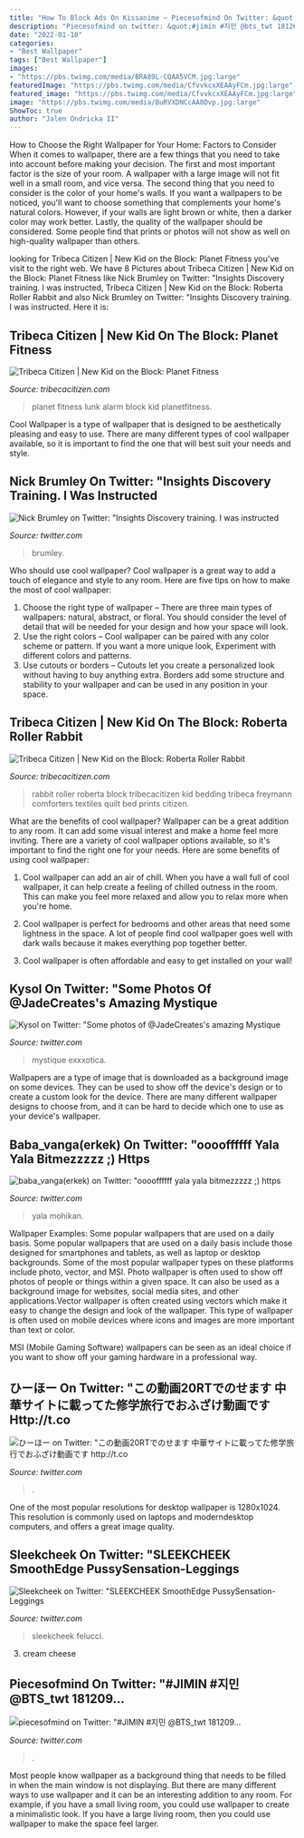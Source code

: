 ```yaml
---
title: "How To Block Ads On Kissanime ~ Piecesofmind On Twitter: &quot;#jimin #지민 @bts_twt 181209…"
description: "Piecesofmind on twitter: &quot;#jimin #지민 @bts_twt 181209…"
date: "2022-01-10"
categories:
- "Best Wallpaper"
tags: ["Best Wallpaper"]
images:
- "https://pbs.twimg.com/media/BRA89L-CQAA5VCM.jpg:large"
featuredImage: "https://pbs.twimg.com/media/CfvvkcxXEAAyFCm.jpg:large"
featured_image: "https://pbs.twimg.com/media/CfvvkcxXEAAyFCm.jpg:large"
image: "https://pbs.twimg.com/media/BuRVXDNCcAA8Dvp.jpg:large"
ShowToc: true
author: "Jalen Ondricka II"
---
```



How to Choose the Right Wallpaper for Your Home: Factors to Consider
When it comes to wallpaper, there are a few things that you need to take into account before making your decision. The first and most important factor is the size of your room. A wallpaper with a large image will not fit well in a small room, and vice versa. 
The second thing that you need to consider is the color of your home's walls. If you want a wallpapers to be noticed, you'll want to choose something that complements your home's natural colors. However, if your walls are light brown or white, then a darker color may work better. 
Lastly, the quality of the wallpaper should be considered. Some people find that prints or photos will not show as well on high-quality wallpaper than others.

	

		
looking for Tribeca Citizen | New Kid on the Block: Planet Fitness you've visit to the right web. We have 8 Pictures about Tribeca Citizen | New Kid on the Block: Planet Fitness like Nick Brumley on Twitter: &quot;Insights Discovery training. I was instructed, Tribeca Citizen | New Kid on the Block: Roberta Roller Rabbit and also Nick Brumley on Twitter: &quot;Insights Discovery training. I was instructed. Here it is:
		
    
## Tribeca Citizen | New Kid On The Block: Planet Fitness

<img loading=lazy src="http://tribecacitizen.com/wp-content/uploads/2015/02/Planet-Fitness-lunk-alarm.jpg" onerror="this.onerror=null;this.src='https://tse3.mm.bing.net/th?id=OIP.bJcmRRnNXbCxuTFG13XyVwHaLH&amp;pid=15.1';" alt="Tribeca Citizen | New Kid on the Block: Planet Fitness">

_Source: tribecacitizen.com_

>planet fitness lunk alarm block kid planetfitness. 

	

Cool Wallpaper is a type of wallpaper that is designed to be aesthetically pleasing and easy to use. There are many different types of cool wallpaper available, so it is important to find the one that will best suit your needs and style.

    
## Nick Brumley On Twitter: &quot;Insights Discovery Training. I Was Instructed

<img loading=lazy src="https://pbs.twimg.com/media/BRA89L-CQAA5VCM.jpg:large" onerror="this.onerror=null;this.src='https://tse2.mm.bing.net/th?id=OIP.D_9JP7paCmQx0HSO9g6leAHaJ4&amp;pid=15.1';" alt="Nick Brumley on Twitter: &quot;Insights Discovery training. I was instructed">

_Source: twitter.com_

>brumley. 

	

Who should use cool wallpaper?
Cool wallpaper is a great way to add a touch of elegance and style to any room. Here are five tips on how to make the most of cool wallpaper: 
1) Choose the right type of wallpaper – There are three main types of wallpapers: natural, abstract, or floral. You should consider the level of detail that will be needed for your design and how your space will look. 
2) Use the right colors – Cool wallpaper can be paired with any color scheme or pattern. If you want a more unique look, Experiment with different colors and patterns. 
3) Use cutouts or borders – Cutouts let you create a personalized look without having to buy anything extra. Borders add some structure and stability to your wallpaper and can be used in any position in your space.

    
## Tribeca Citizen | New Kid On The Block: Roberta Roller Rabbit

<img loading=lazy src="http://tribecacitizen.com/wp-content/uploads/2012/10/roberta-roller-rabbit-comforters.jpg" onerror="this.onerror=null;this.src='https://tse3.mm.bing.net/th?id=OIP.rytuVku-tnOBQPHh90oqswHaLG&amp;pid=15.1';" alt="Tribeca Citizen | New Kid on the Block: Roberta Roller Rabbit">

_Source: tribecacitizen.com_

>rabbit roller roberta block tribecacitizen kid bedding tribeca freymann comforters textiles quilt bed prints citizen. 

	

What are the benefits of cool wallpaper?
Wallpaper can be a great addition to any room. It can add some visual interest and make a home feel more inviting. There are a variety of cool wallpaper options available, so it's important to find the right one for your needs. Here are some benefits of using cool wallpaper: 
1. Cool wallpaper can add an air of chill. When you have a wall full of cool wallpaper, it can help create a feeling of chilled outness in the room. This can make you feel more relaxed and allow you to relax more when you're home. 

2. Cool wallpaper is perfect for bedrooms and other areas that need some lightness in the space. A lot of people find cool wallpaper goes well with dark walls because it makes everything pop together better. 

3. Cool wallpaper is often affordable and easy to get installed on your wall!

    
## Kysol On Twitter: &quot;Some Photos Of @JadeCreates&#039;s Amazing Mystique

<img loading=lazy src="https://pbs.twimg.com/media/CnI47dcXEAAKBjs.jpg:large" onerror="this.onerror=null;this.src='https://tse3.mm.bing.net/th?id=OIP.oTLZP4ZGczlnI3yXCfH02AHaLH&amp;pid=15.1';" alt="Kysol on Twitter: &quot;Some photos of @JadeCreates&#039;s amazing Mystique">

_Source: twitter.com_

>mystique exxxotica. 

	

Wallpapers are a type of image that is downloaded as a background image on some devices. They can be used to show off the device's design or to create a custom look for the device. There are many different wallpaper designs to choose from, and it can be hard to decide which one to use as your device's wallpaper.

    
## Baba_vanga(erkek) On Twitter: &quot;ooooffffff Yala Yala Bitmezzzzz ;) Https

<img loading=lazy src="https://pbs.twimg.com/media/CfvvkcxXEAAyFCm.jpg:large" onerror="this.onerror=null;this.src='https://tse1.mm.bing.net/th?id=OIP.9irHfdq3ujn1qiflgFq5RQHaNK&amp;pid=15.1';" alt="baba_vanga(erkek) on Twitter: &quot;ooooffffff yala yala bitmezzzzz ;) https">

_Source: twitter.com_

>yala mohikan. 

	

Wallpaper Examples: Some popular wallpapers that are used on a daily basis.
Some popular wallpapers that are used on a daily basis include those designed for smartphones and tablets, as well as laptop or desktop backgrounds. Some of the most popular wallpaper types on these platforms include photo, vector, and MSI. 
Photo wallpaper is often used to show off photos of people or things within a given space. It can also be used as a background image for websites, social media sites, and other applications.Vector wallpaper is often created using vectors which make it easy to change the design and look of the wallpaper. This type of wallpaper is often used on mobile devices where icons and images are more important than text or color. 

MSI (Mobile Gaming Software) wallpapers can be seen as an ideal choice if you want to show off your gaming hardware in a professional way.

    
## ひーほー On Twitter: &quot;この動画20RTでのせます 中華サイトに載ってた修学旅行でおふざけ動画です Http://t.co

<img loading=lazy src="https://pbs.twimg.com/media/BuRVXDNCcAA8Dvp.jpg:large" onerror="this.onerror=null;this.src='https://tse4.mm.bing.net/th?id=OIP.hMs42tZLiznREQ31aNhNdQHaNK&amp;pid=15.1';" alt="ひーほー on Twitter: &quot;この動画20RTでのせます 中華サイトに載ってた修学旅行でおふざけ動画です http://t.co">

_Source: twitter.com_

>. 

	

One of the most popular resolutions for desktop wallpaper is 1280x1024. This resolution is commonly used on laptops and moderndesktop computers, and offers a great image quality.

    
## Sleekcheek On Twitter: &quot;SLEEKCHEEK SmoothEdge PussySensation-Leggings

<img loading=lazy src="https://pbs.twimg.com/media/DiTV-XMXcAAF3Nx.jpg:large" onerror="this.onerror=null;this.src='https://tse4.mm.bing.net/th?id=OIP.3W8wZDeY2TfdDhWSswja2QHaLG&amp;pid=15.1';" alt="Sleekcheek on Twitter: &quot;SLEEKCHEEK SmoothEdge PussySensation-Leggings">

_Source: twitter.com_

>sleekcheek felucci. 

	

3. cream cheese 

    
## Piecesofmind On Twitter: &quot;#JIMIN #지민 @BTS_twt 181209…

<img loading=lazy src="https://pbs.twimg.com/media/Dt-eqCrU8AAXp_C.jpg:large" onerror="this.onerror=null;this.src='https://tse2.mm.bing.net/th?id=OIP.wZI9DVQx6IQmi5GcQI2BxgHaLH&amp;pid=15.1';" alt="piecesofmind on Twitter: &quot;#JIMIN #지민 @BTS_twt 181209…">

_Source: twitter.com_

>. 

	

Most people know wallpaper as a background thing that needs to be filled in when the main window is not displaying. But there are many different ways to use wallpaper and it can be an interesting addition to any room. For example, if you have a small living room, you could use wallpaper to create a minimalistic look. If you have a large living room, then you could use wallpaper to make the space feel larger.

